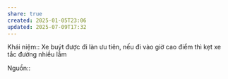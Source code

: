 ```yaml
---
share: true
created: 2025-01-05T23:06
updated: 2025-07-09T17:32
---
```

Khái niệm:: 
Xe buýt được đi làn ưu tiên, nếu đi vào giờ cao điểm thì kẹt xe tắc đường nhiều lắm

Nguồn:: 
